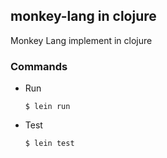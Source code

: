 ## monkey-lang in clojure 
Monkey Lang implement in clojure

### Commands
- Run
  ```console
  $ lein run
  ```  
- Test
  ```console
  $ lein test
  ```